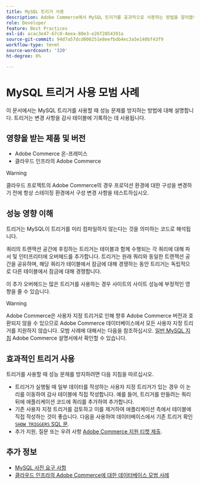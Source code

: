 ```yaml
---
title: MySQL 트리거 사용
description: Adobe Commerce에서 MySQL 트리거를 효과적으로 사용하는 방법을 알아봅니다.
role: Developer
feature: Best Practices
exl-id: acac3e47-67c8-4eea-80e3-e26f2854391a
source-git-commit: 94d7a57dcd006251e8eefbdb4ec3a5e140bf43f9
workflow-type: tm+mt
source-wordcount: '320'
ht-degree: 0%

---
```


# MySQL 트리거 사용 모범 사례

이 문서에서는 MySQL 트리거를 사용할 때 성능 문제를 방지하는 방법에 대해 설명합니다. 트리거는 변경 사항을 감사 테이블에 기록하는 데 사용됩니다.

## 영향을 받는 제품 및 버전

- Adobe Commerce 온-프레미스
- 클라우드 인프라의 Adobe Commerce

>[!WARNING]
>
>클라우드 프로젝트의 Adobe Commerce의 경우 프로덕션 환경에 대한 구성을 변경하기 전에 항상 스테이징 환경에서 구성 변경 사항을 테스트하십시오.

## 성능 영향 이해

트리거는 MySQL이 트리거를 미리 컴파일하지 않는다는 것을 의미하는 코드로 해석됩니다.

쿼리의 트랜잭션 공간에 후킹하는 트리거는 테이블과 함께 수행되는 각 쿼리에 대해 파서 및 인터프리터에 오버헤드를 추가합니다. 트리거는 원래 쿼리와 동일한 트랜잭션 공간을 공유하며, 해당 쿼리가 테이블에서 잠금에 대해 경쟁하는 동안 트리거는 독립적으로 다른 테이블에서 잠금에 대해 경쟁합니다.

이 추가 오버헤드는 많은 트리거를 사용하는 경우 사이트의 사이트 성능에 부정적인 영향을 줄 수 있습니다.

>[!WARNING]
>
>Adobe Commerce은 사용자 지정 트리거로 인해 향후 Adobe Commerce 버전과 호환되지 않을 수 있으므로 Adobe Commerce 데이터베이스에서 모든 사용자 지정 트리거를 지원하지 않습니다. 모범 사례에 대해서는 다음을 참조하십시오. [일반 MySQL 지침](../../../installation/prerequisites/database/mysql.md) Adobe Commerce 설명서에서 확인할 수 있습니다.

## 효과적인 트리거 사용

트리거를 사용할 때 성능 문제를 방지하려면 다음 지침을 따르십시오.

- 트리거가 실행될 때 일부 데이터를 작성하는 사용자 지정 트리거가 있는 경우 이 논리를 이동하여 감사 테이블에 직접 작성합니다. 예를 들어, 트리거를 만들려는 쿼리 뒤에 애플리케이션 코드에 쿼리를 추가하여 추가합니다.
- 기존 사용자 지정 트리거를 검토하고 이를 제거하여 애플리케이션 측에서 테이블에 직접 작성하는 것이 좋습니다. 다음을 사용하여 데이터베이스에서 기존 트리거 확인 [`SHOW TRIGGERS` SQL 문](https://dev.mysql.com/doc/refman/8.0/en/show-triggers.html).
- 추가 지원, 질문 또는 우려 사항 [Adobe Commerce 지원 티켓 제출](https://experienceleague.adobe.com/docs/commerce-knowledge-base/kb/help-center-guide/magento-help-center-user-guide.html?#submit-ticket).

## 추가 정보

- [MySQL 사전 요구 사항](../../../installation/prerequisites/database/mysql.md)
- [클라우드 인프라의 Adobe Commerce에 대한 데이터베이스 모범 사례](database-on-cloud.md)
